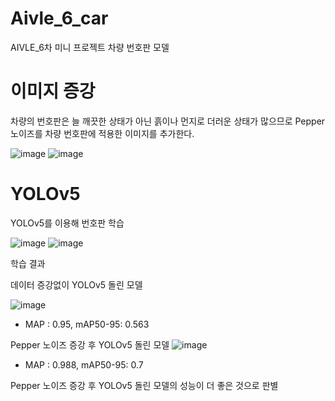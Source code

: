 # Aivle_6_car
AIVLE_6차 미니 프로젝트 차량 번호판 모델

# 이미지 증강
차량의 번호판은 늘 깨끗한 상태가 아닌 흙이나 먼지로 더러운 상태가 많으므로 Pepper 노이즈를 차량 번호판에 적용한 이미지를 추가한다.

![image](https://github.com/Lee-Siyoung/Aivle_6_car/assets/57993534/a83cbb37-5e11-4732-9f65-508c32333e98)
![image](https://github.com/Lee-Siyoung/Aivle_6_car/assets/57993534/4ec695f1-332b-4d0c-b083-ea8e2c6de3b6)

# YOLOv5
YOLOv5를 이용해 번호판 학습

![image](https://github.com/Lee-Siyoung/Aivle_6_car/assets/57993534/7135cca6-e744-482b-8076-7db11f907437)
![image](https://github.com/Lee-Siyoung/Aivle_6_car/assets/57993534/99b95cbb-8981-4b68-b740-7f1fb6869416)


학습 결과

데이터 증강없이 YOLOv5 돌린 모델

![image](https://github.com/Lee-Siyoung/Aivle_6_car/assets/57993534/917e4b49-8bfd-431c-a05a-efe3f930433e)

- MAP : 0.95, mAP50-95: 0.563


Pepper 노이즈 증강 후 YOLOv5 돌린 모델
![image](https://github.com/Lee-Siyoung/Aivle_6_car/assets/57993534/3eb8ac15-0b6e-48aa-802d-b5bcdfcff6d7)

- MAP : 0.988, mAP50-95: 0.7

Pepper 노이즈 증강 후 YOLOv5 돌린 모델의 성능이 더 좋은 것으로 판별
